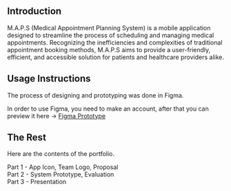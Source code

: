 
## Introduction

M.A.P.S (Medical Appointment Planning System) is a mobile application designed to streamline the process of scheduling and managing medical appointments. Recognizing the inefficiencies and complexities of traditional appointment booking methods, M.A.P.S aims to provide a user-friendly, efficient, and accessible solution for patients and healthcare providers alike.

## Usage Instructions

The process of designing and prototyping was done in Figma.

In order to use Figma, you need to make an account, after that you can preview it here -> [Figma Prototype](https://www.figma.com/design/DFnyEJCQBGnrg6qIl9AxSC/M.A.P.S?node-id=0-1&t=92OKD7zo7Y6YnlCD-1)


## The Rest

Here are the contents of the portfolio.

Part 1 - App Icon, Team Logo, Proposal <br>
Part 2 - System Prototype, Evaluation <br>
Part 3 - Presentation
